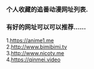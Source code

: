 ### 个人收藏的追番动漫网址列表.  
### 有好的网址可以可以推荐……

1.https://anime1.me  
2.http://www.bimibimi.tv  
3.http://www.nicotv.me  
4.https://qinmei.video  
